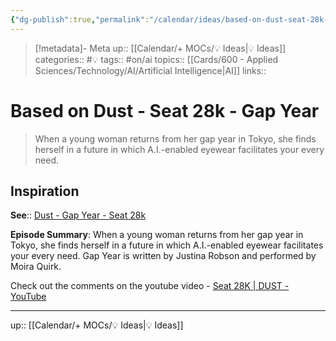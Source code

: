 ```yaml
---
{"dg-publish":true,"permalink":"/calendar/ideas/based-on-dust-seat-28k-gap-year/"}
---
```


> [!metadata]- Meta
> up:: [[Calendar/+ MOCs/💡 Ideas\|💡 Ideas]]
> categories:: #💡
> tags::  #on/ai 
> topics:: [[Cards/600 - Applied Sciences/Technology/AI/Artificial Intelligence\|AI]] 
> links:: 

# Based on Dust - Seat 28k - Gap Year

> When a young woman returns from her gap year in Tokyo, she finds herself in a future in which A.I.-enabled eyewear facilitates your every need. 

## Inspiration

**See**:: [Dust - Gap Year - Seat 28k](https://pca.st/c0w8mrya)

**Episode Summary**: When a young woman returns from her gap year in Tokyo, she finds herself in a future in which A.I.-enabled eyewear facilitates your every need. Gap Year is written by Justina Robson and performed by Moira Quirk.

Check out the comments on the youtube video - [Seat 28K | DUST - YouTube](https://www.youtube.com/watch?v=nYN_jHA-BbE)

---
up:: [[Calendar/+ MOCs/💡 Ideas\|💡 Ideas]]

